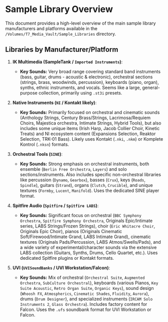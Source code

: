 # Sample Library Overview

This document provides a high-level overview of the main sample library manufacturers and platforms available in the `/Volumes/T7_Media_Vault/Sample_Libraries` directory.

## Libraries by Manufacturer/Platform

1.  **IK Multimedia (SampleTank / `Imported Instruments`)**:
    *   **Key Sounds:** Very broad range covering standard band instruments (bass, guitar, drums - acoustic & electronic), orchestral sections (strings, brass, woodwinds, percussion), keyboards (piano, organ), synths, ethnic instruments, and vocals. Seems like a large, general-purpose collection, primarily using `.st3i` presets.

2.  **Native Instruments (`NI` / Kontakt likely)**:
    *   **Key Sounds:** Primarily focused on orchestral and cinematic sounds (Anthology Strings, Century Brass/Strings, Lacrimosa/Requiem Choirs, Majestica orchestra, Intimate Strings, Hybrid Tools), but also includes some unique items (Irish Harp, Jacob Collier Choir, Kinetic Treats) and NI ecosystem content (Expansions Selection, Reaktor Selection, TRK-01 Bass). Likely uses Kontakt (`.nki`, `.nkm`) or Komplete Kontrol (`.nksn`) formats.

3.  **Orchestral Tools (`SINE`)**:
    *   **Key Sounds:** Strong emphasis on orchestral instruments, both ensemble (`Berlin Free Orchestra`, `Layers`) and solo sections/instruments. Also includes specific non-orchestral libraries like percussion (`Dynamo`, `Gearbox`), basses (`Crux`), keys (`Roads`, `Spindle`), guitars (`Strand`), organs (`Clutch`, `Crucible`), and unique textures (`Formby`, `Lucent`, `Manifold`). Uses the dedicated SINE player format.

4.  **Spitfire Audio (`Spitfire` / `Spitfire LABS`)**:
    *   **Key Sounds:** Significant focus on orchestral (`BBC Symphony Orchestra`, `Spitfire Symphony Orchestra`, Originals Epic/Intimate series, LABS Strings/Frozen Strings), choir (`Eric Whitacre Choir`, Originals Epic Choir), pianos (Originals Cinematic Soft/Firewood/Intimate Grand, LABS Intimate Grand), cinematic textures (Originals Pads/Percussion, LABS Atmos/Swells/Pads), and a wide variety of experimental/character sounds via the extensive LABS collection (Guitars, Synths, Drums, Cello Quartet, etc.). Uses dedicated Spitfire plugins or Kontakt formats.

5.  **UVI (`UVISoundBanks` / UVI Workstation/Falcon)**:
    *   **Key Sounds:** Mix of orchestral (`Orchestral Suite`, `Augmented Orchestra`, `SubCulture Orchestral`), keyboards (various Pianos, `Key Suite Acoustic`, `Retro Organ Suite`, `Organic Keys`), sound design (`Whoosh FX`, `Atmospherics`, `Cinematic Shades`, `Fluidity`, `Aurora`), drums (`Drum Designer`), and specialized instruments (`IRCAM Solo Instruments 2`, `Glass Orchestra`). Includes factory content for Falcon. Uses the `.ufs` soundbank format for UVI Workstation or Falcon.
